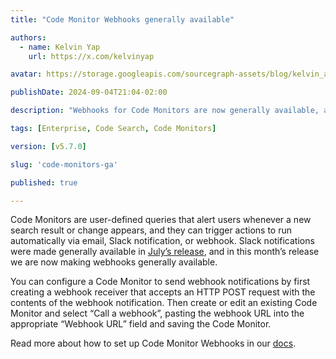 ```yaml
---
title: "Code Monitor Webhooks generally available"

authors:
  - name: Kelvin Yap
    url: https://x.com/kelvinyap

avatar: https://storage.googleapis.com/sourcegraph-assets/blog/kelvin_avatar.png

publishDate: 2024-09-04T21:04-02:00

description: "Webhooks for Code Monitors are now generally available, alerting users whenever a new search result or change appears via a webhook receiver."

tags: [Enterprise, Code Search, Code Monitors]

version: [v5.7.0]

slug: 'code-monitors-ga'

published: true

---
```


Code Monitors are user-defined queries that alert users whenever a new search result or change appears, and they can trigger actions to run automatically via email, Slack notification, or  webhook. Slack notifications were made generally available in [July’s release](https://sourcegraph.com/blog/release/july-2024), and in this month’s release we are now making webhooks generally available.

You can configure a Code Monitor to send webhook notifications by first creating a webhook receiver that accepts an HTTP POST request with the contents of the webhook notification. Then create or edit an existing Code Monitor and select “Call a webhook”, pasting the webhook URL into the appropriate “Webhook URL” field and saving the Code Monitor.

Read more about how to set up Code Monitor Webhooks in our [docs](https://sourcegraph.com/docs/code_monitoring/how-tos/webhook).